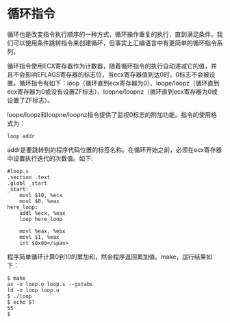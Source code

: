 # 循环指令

循环也是改变指令执行顺序的一种方式，循环操作重复的执行，直到满足条件。我们可以使用条件跳转指令来创建循环，但事实上汇编语言中有更简单的循环指令系列。

循环指令使用ECX寄存器作为计数器，随着循环指令的执行自动递减它的值，并且不会影响EFLAGS寄存器的标志位，当ecx寄存器值到达0时，0标志不会被设置。循环指令有如下：loop（循环直到ecx寄存器为0）、loope/loopz（循环直到ecx寄存器为0或没有设置ZF标志）、loopne/loopnz（循环直到ecx寄存器为0或设置了ZF标志）。

loope/loopz和loopne/loopnz指令提供了监视0标志的附加功能。指令的使用格式为：
```
loop addr
```
addr是要跳转到的程序代码位置的标签名称。在循环开始之前，必须在ecx寄存器中设置执行迭代的次数值。如下:
```
#loop.s
.section .text
.globl _start
_start:
    movl $10, %ecx
    movl $0, %eax
here_loop:
    addl %ecx, %eax
    loop here_loop

    movl %eax, %ebx
    movl $1, %eax
    int $0x80</span>
```
程序简单循环计算0到10的累加和，然会程序返回累加值。make，运行结果如下：
```
$ make
as -o loop.o loop.s --gstabs
ld -o loop loop.o
$ ./loop
$ echo $?
55
$
```
